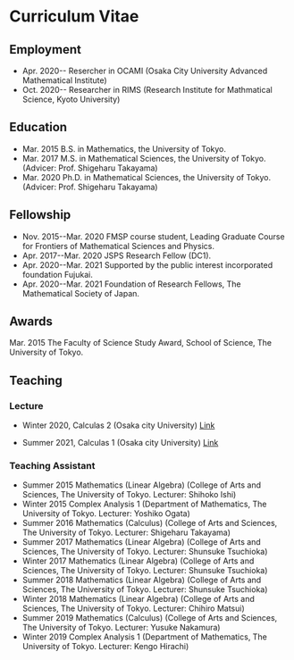 
# **Curriculum Vitae**

## **Employment**
- Apr. 2020-- Resercher in OCAMI (Osaka City University Advanced Mathematical Institute)
- Oct. 2020-- Researcher in RIMS (Research Institute for Mathmatical Science, Kyoto University) 

## **Education**
- Mar. 2015    B.S. in Mathematics, the University of Tokyo.
- Mar. 2017    M.S. in Mathematical Sciences, the University of Tokyo. (Advicer: Prof. Shigeharu Takayama)
- Mar. 2020   Ph.D. in Mathematical Sciences, the University of Tokyo. (Advicer: Prof. Shigeharu Takayama)


## **Fellowship**
- Nov. 2015--Mar. 2020  FMSP course student, Leading Graduate Course for Frontiers of Mathematical Sciences and Physics.
- Apr. 2017--Mar. 2020  JSPS Research Fellow (DC1).
- Apr. 2020--Mar. 2021 Supported by the public interest incorporated foundation Fujukai.
- Apr. 2020--Mar. 2021 Foundation of Research Fellows, The Mathematical Society of Japan.

## **Awards**
Mar. 2015 The Faculty of Science Study Award, School of Science, The University of Tokyo.

## **Teaching**

### **Lecture**
- Winter 2020, Calculas 2 (Osaka city University) [Link](https://github.com/masataka123/class/tree/master/2020_autumn)

- Summer 2021, Calculas 1 (Osaka city University) [Link](https://github.com/masataka123/2021_summer)

### **Teaching Assistant**
- Summer 2015 Mathematics (Linear Algebra) (College of Arts and Sciences, The University of Tokyo. Lecturer: Shihoko Ishi)
- Winter 2015 Complex Analysis 1 (Department of Mathematics, The University of Tokyo. Lecturer: Yoshiko Ogata)
- Summer 2016 Mathematics (Calculus) (College of Arts and Sciences, The University of Tokyo. Lecturer: Shigeharu Takayama)
- Summer 2017 Mathematics (Linear Algebra) (College of Arts and Sciences, The University of Tokyo. Lecturer: Shunsuke Tsuchioka)
- Winter 2017 Mathematics (Linear Algebra) (College of Arts and Sciences, The University of Tokyo. Lecturer: Shunsuke Tsuchioka)
- Summer 2018 Mathematics (Linear Algebra) (College of Arts and Sciences, The University of Tokyo. Lecturer: Shunsuke Tsuchioka)
- Winter 2018 Mathematics (Linear Algebra) (College of Arts and Sciences, The University of Tokyo. Lecturer: Chihiro Matsui)
- Summer 2019 Mathematics (Calculus) (College of Arts and Sciences, The University of Tokyo. Lecturer: Yusuke Nakamura)
- Winter 2019 Complex Analysis 1 (Department of Mathematics, The University of Tokyo. Lecturer: Kengo Hirachi)




